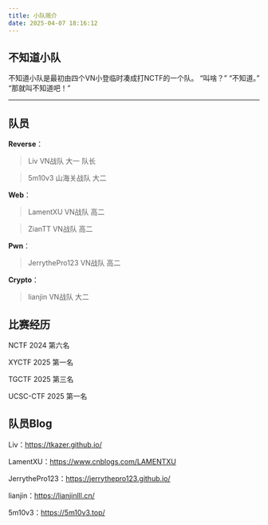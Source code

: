 ```yaml
---
title: 小队简介
date: 2025-04-07 18:16:12
---
```


## 不知道小队

不知道小队是最初由四个VN小登临时凑成打NCTF的一个队。 “叫啥？” “不知道。” “那就叫不知道吧！”

---

## 队员

**Reverse**：

> Liv VN战队 大一 队长

> 5m10v3 山海关战队 大二

**Web**：

> LamentXU VN战队 高二

> ZianTT VN战队 高二

**Pwn**：

> JerrythePro123 VN战队 高二

**Crypto**：

> lianjin VN战队 大二


## 比赛经历

NCTF 2024 第六名

XYCTF 2025 第一名

TGCTF 2025 第三名

UCSC-CTF 2025 第一名

## 队员Blog

Liv：https://tkazer.github.io/

LamentXU：https://www.cnblogs.com/LAMENTXU

JerrythePro123：https://jerrythepro123.github.io/

lianjin：https://lianjinlll.cn/

5m10v3：https://5m10v3.top/

